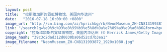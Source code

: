 ```yaml
---
layout: post
title:  "拉斯维加斯的霓虹博物馆，美国内华达州"
date:   "2016-07-18 16:00:00 +0800"
image_url: "http://cn.bing.com/az/hprichbg/rb/NeonMuseum_ZH-CN8131993872_1920x1080.jpg"
link: "/search?q=%e9%9c%93%e8%99%b9%e5%8d%9a%e7%89%a9%e9%a6%86&form=hpcapt&mkt=zh-cn"
copyright: "拉斯维加斯的霓虹博物馆，美国内华达州 (© Kerrick James/Getty Images)"
image_hash: "39c3c2dad312d0030ba06d52cd7b3ea1"
image_filename: "NeonMuseum_ZH-CN8131993872_1920x1080.jpg"
---
```

